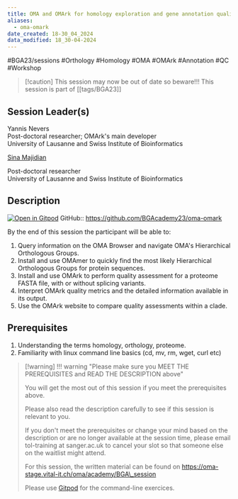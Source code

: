 ```yaml
---
title: OMA and OMArk for homology exploration and gene annotation quality control
aliases:
  - oma-omark
date_created: 18-30_04_2024
data_modified: 18_30-04-2024
---
```


#BGA23/sessions #Orthology #Homology #OMA #OMArk #Annotation #QC #Workshop


> [!caution] This session may now be out of date so beware!!!
> This session is part of  [[tags/BGA23]]

## Session Leader(s)

Yannis Nevers  
Post-doctoral researcher; OMArk's main developer  
University of Lausanne and Swiss Institute of Bioinformatics

[Sina Majidian](https://sinamajidian.github.io/)

Post-doctoral researcher  
University of Lausanne and Swiss Institute of Bioinformatics

## Description
[![Open in Gitpod](https://gitpod.io/button/open-in-gitpod.svg)](https://gitpod.io/#https://github.com/BGAcademy23/oma-omark)
GitHub:: https://github.com/BGAcademy23/oma-omark

By the end of this session the participant will be able to:

1. Query information on the OMA Browser and navigate OMA's Hierarchical Orthologous Groups.
2. Install and use OMAmer to quickly find the most likely Hierarchical Orthologous Groups for protein sequences.
3. Install and use OMArk to perform quality assessment for a proteome FASTA file, with or without splicing variants.
4. Interpret OMArk quality metrics and the detailed information available in its output.
5. Use the OMArk website to compare quality assessments within a clade.

## Prerequisites

1. Understanding the terms homology, orthology, proteome.
2. Familiarity with linux command line basics (cd, mv, rm, wget, curl etc)

> [!warning] !!! warning "Please make sure you MEET THE PREREQUISITES and READ THE DESCRIPTION above"
> 
> You will get the most out of this session if you meet the prerequisites above.
> 
> Please also read the description carefully to see if this session is relevant to you.
> 
> If you don't meet the prerequisites or change your mind based on the description or are no longer available at the session time, please email tol-training at sanger.ac.uk to cancel your slot so that someone else on the waitlist might attend.
> 
> For this session, the written material can be found on https://oma-stage.vital-it.ch/oma/academy/BGA\_session
> 
> Please use [Gitpod](https://gitpod.io/#https://github.com/BGAcademy23/oma-omark) for the command-line exercices.
